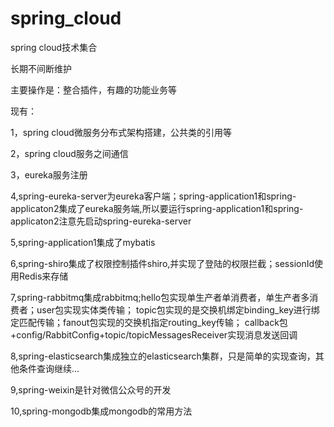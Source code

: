 # spring_cloud
spring cloud技术集合

长期不间断维护

主要操作是：整合插件，有趣的功能业务等

现有：

1，spring cloud微服务分布式架构搭建，公共类的引用等

2，spring cloud服务之间通信

3，eureka服务注册

4,spring-eureka-server为eureka客户端；spring-application1和spring-applicaton2集成了eureka服务端,所以要运行spring-application1和spring-applicaton2注意先启动spring-eureka-server

5,spring-application1集成了mybatis

6,spring-shiro集成了权限控制插件shiro,并实现了登陆的权限拦截；sessionId使用Redis来存储

7,spring-rabbitmq集成rabbitmq;hello包实现单生产者单消费者，单生产者多消费者；user包实现实体类传输；
	topic包实现的是交换机绑定binding_key进行绑定匹配传输；fanout包实现的交换机指定routing_key传输；
	callback包+config/RabbitConfig+topic/topicMessagesReceiver实现消息发送回调
	
8,spring-elasticsearch集成独立的elasticsearch集群，只是简单的实现查询，其他条件查询继续...

9,spring-weixin是针对微信公众号的开发

10,spring-mongodb集成mongodb的常用方法
